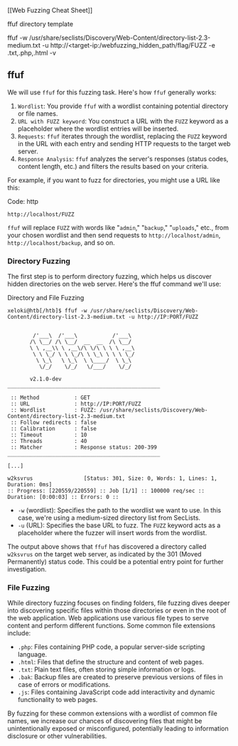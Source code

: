 [[Web Fuzzing Cheat Sheet]]

ffuf directory template

ffuf -w /usr/share/seclists/Discovery/Web-Content/directory-list-2.3-medium.txt -u http://<target-ip:<port>/webfuzzing_hidden_path/flag/FUZZ -e .txt,.php,.html -v

## ffuf 


We will use `ffuf` for this fuzzing task. Here's how `ffuf` generally works:

1. `Wordlist`: You provide `ffuf` with a wordlist containing potential directory or file names.
2. `URL with FUZZ keyword`: You construct a URL with the `FUZZ` keyword as a placeholder where the wordlist entries will be inserted.
3. `Requests`: `ffuf` iterates through the wordlist, replacing the `FUZZ` keyword in the URL with each entry and sending HTTP requests to the target web server.
4. `Response Analysis`: `ffuf` analyzes the server's responses (status codes, content length, etc.) and filters the results based on your criteria.

For example, if you want to fuzz for directories, you might use a URL like this:

Code: http

```http
http://localhost/FUZZ
```

`ffuf` will replace `FUZZ` with words like "`admin`," "`backup`," "`uploads`," etc., from your chosen wordlist and then send requests to `http://localhost/admin`, `http://localhost/backup`, and so on.

### Directory Fuzzing

The first step is to perform directory fuzzing, which helps us discover hidden directories on the web server. Here's the ffuf command we'll use:

Directory and File Fuzzing

```shell-session
xeloki@htb[/htb]$ ffuf -w /usr/share/seclists/Discovery/Web-Content/directory-list-2.3-medium.txt -u http://IP:PORT/FUZZ


        /'___\  /'___\           /'___\       
       /\ \__/ /\ \__/  __  __  /\ \__/       
       \ \ ,__\\ \ ,__\/\ \/\ \ \ \ ,__\      
        \ \ \_/ \ \ \_/\ \ \_\ \ \ \ \_/      
         \ \_\   \ \_\  \ \____/  \ \_\       
          \/_/    \/_/   \/___/    \/_/       

       v2.1.0-dev
________________________________________________

 :: Method           : GET
 :: URL              : http://IP:PORT/FUZZ
 :: Wordlist         : FUZZ: /usr/share/seclists/Discovery/Web-Content/directory-list-2.3-medium.txt
 :: Follow redirects : false
 :: Calibration      : false
 :: Timeout          : 10
 :: Threads          : 40
 :: Matcher          : Response status: 200-399
________________________________________________

[...]

w2ksvrus                [Status: 301, Size: 0, Words: 1, Lines: 1, Duration: 0ms]
:: Progress: [220559/220559] :: Job [1/1] :: 100000 req/sec :: Duration: [0:00:03] :: Errors: 0 ::
```

- `-w` (wordlist): Specifies the path to the wordlist we want to use. In this case, we're using a medium-sized directory list from SecLists.
- `-u` (URL): Specifies the base URL to fuzz. The `FUZZ` keyword acts as a placeholder where the fuzzer will insert words from the wordlist.

The output above shows that `ffuf` has discovered a directory called `w2ksvrus` on the target web server, as indicated by the 301 (Moved Permanently) status code. This could be a potential entry point for further investigation.

### File Fuzzing

While directory fuzzing focuses on finding folders, file fuzzing dives deeper into discovering specific files within those directories or even in the root of the web application. Web applications use various file types to serve content and perform different functions. Some common file extensions include:

- `.php`: Files containing PHP code, a popular server-side scripting language.
- `.html`: Files that define the structure and content of web pages.
- `.txt`: Plain text files, often storing simple information or logs.
- `.bak`: Backup files are created to preserve previous versions of files in case of errors or modifications.
- `.js`: Files containing JavaScript code add interactivity and dynamic functionality to web pages.

By fuzzing for these common extensions with a wordlist of common file names, we increase our chances of discovering files that might be unintentionally exposed or misconfigured, potentially leading to information disclosure or other vulnerabilities.